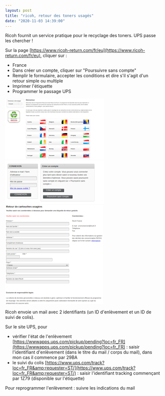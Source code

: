 ```yaml
---
layout: post
title: "ricoh, retour des toners usagés"
date: "2020-11-03 14:39:00"
---
```


Ricoh fournit un service pratique pour le recyclage des toners. UPS passe les chercher !

Sur la page [https://www.ricoh-return.com/fr/eu](https://www.ricoh-return.com/fr/eu), cliquer sur : 
- France
- Dans créer un compte, cliquer sur "Poursuivre sans compte"
- Remplir le formulaire, accepter les conditions et dire s'il s'agit d'un retour simple ou multiple
- Imprimer l'étiquette
- Programmer le passage UPS

![2020-11-03-ricoh-retour-des-toners-usages__3.png](2020-11-03-ricoh-retour-des-toners-usages__3.png)
![2020-11-03-ricoh-retour-des-toners-usages__5.png](2020-11-03-ricoh-retour-des-toners-usages__5.png)
![2020-11-03-ricoh-retour-des-toners-usages__7.png](2020-11-03-ricoh-retour-des-toners-usages__7.png)


Ricoh envoie un mail avec 2 identifiants (un ID d'enlèvement et un ID de suivi de colis).

Sur le site UPS, pour 
- vérifier l'état de l'enlèvement [https://wwwapps.ups.com/pickup/pending?loc=fr_FR](https://wwwapps.ups.com/pickup/pending?loc=fr_FR) : saisir l'identifiant d'enlèvement (dans le titre du mail / corps du mail), dans mon cas il commence par 29BA
- le suivi du colis [https://www.ups.com/track?loc=fr_FR&amp;requester=ST/](https://www.ups.com/track?loc=fr_FR&amp;requester=ST/) : saisir l'identifiant tracking commençant par 1Z79 (disponible sur l'étiquette)
  
Pour reprogrammer l'enlèvement : suivre les indications du mail
